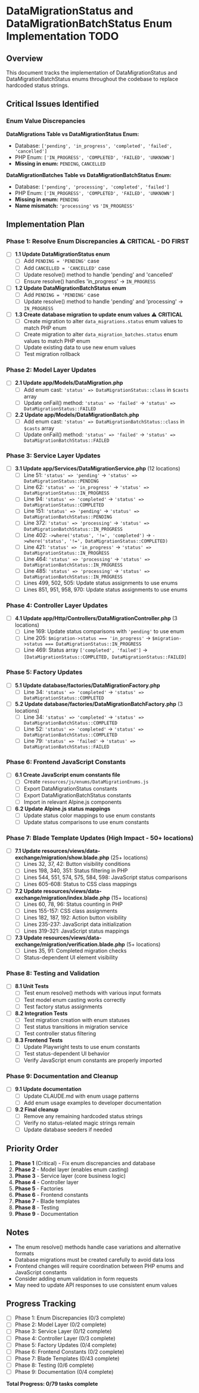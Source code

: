 # DataMigrationStatus and DataMigrationBatchStatus Enum Implementation TODO

## Overview
This document tracks the implementation of DataMigrationStatus and DataMigrationBatchStatus enums throughout the codebase to replace hardcoded status strings.

## Critical Issues Identified

### Enum Value Discrepancies
**DataMigrations Table vs DataMigrationStatus Enum:**
- Database: `['pending', 'in_progress', 'completed', 'failed', 'cancelled']`
- PHP Enum: `['IN_PROGRESS', 'COMPLETED', 'FAILED', 'UNKNOWN']`
- **Missing in enum:** `PENDING`, `CANCELLED`

**DataMigrationBatches Table vs DataMigrationBatchStatus Enum:**
- Database: `['pending', 'processing', 'completed', 'failed']`
- PHP Enum: `['IN_PROGRESS', 'COMPLETED', 'FAILED', 'UNKNOWN']`
- **Missing in enum:** `PENDING`
- **Name mismatch:** `'processing'` vs `'IN_PROGRESS'`

## Implementation Plan

### Phase 1: Resolve Enum Discrepancies ⚠️ **CRITICAL - DO FIRST**

- [ ] **1.1 Update DataMigrationStatus enum**
  - [ ] Add `PENDING = 'PENDING'` case
  - [ ] Add `CANCELLED = 'CANCELLED'` case
  - [ ] Update resolve() method to handle 'pending' and 'cancelled'
  - [ ] Ensure resolve() handles 'in_progress' → `IN_PROGRESS`

- [ ] **1.2 Update DataMigrationBatchStatus enum**
  - [ ] Add `PENDING = 'PENDING'` case
  - [ ] Update resolve() method to handle 'pending' and 'processing' → `IN_PROGRESS`

- [ ] **1.3 Create database migration to update enum values** ⚠️ **CRITICAL**
  - [ ] Create migration to alter `data_migrations.status` enum values to match PHP enum
  - [ ] Create migration to alter `data_migration_batches.status` enum values to match PHP enum
  - [ ] Update existing data to use new enum values
  - [ ] Test migration rollback

### Phase 2: Model Layer Updates

- [ ] **2.1 Update app/Models/DataMigration.php**
  - [ ] Add enum cast: `'status' => DataMigrationStatus::class` in `$casts` array
  - [ ] Update onFail() method: `'status' => 'failed'` → `'status' => DataMigrationStatus::FAILED`

- [ ] **2.2 Update app/Models/DataMigrationBatch.php**
  - [ ] Add enum cast: `'status' => DataMigrationBatchStatus::class` in `$casts` array
  - [ ] Update onFail() method: `'status' => 'failed'` → `'status' => DataMigrationBatchStatus::FAILED`

### Phase 3: Service Layer Updates

- [ ] **3.1 Update app/Services/DataMigrationService.php** (12 locations)
  - [ ] Line 51: `'status' => 'pending'` → `'status' => DataMigrationStatus::PENDING`
  - [ ] Line 62: `'status' => 'in_progress'` → `'status' => DataMigrationStatus::IN_PROGRESS`
  - [ ] Line 94: `'status' => 'completed'` → `'status' => DataMigrationStatus::COMPLETED`
  - [ ] Line 151: `'status' => 'pending'` → `'status' => DataMigrationBatchStatus::PENDING`
  - [ ] Line 372: `'status' => 'processing'` → `'status' => DataMigrationBatchStatus::IN_PROGRESS`
  - [ ] Line 402: `->where('status', '!=', 'completed')` → `->where('status', '!=', DataMigrationStatus::COMPLETED)`
  - [ ] Line 421: `'status' => 'in_progress'` → `'status' => DataMigrationStatus::IN_PROGRESS`
  - [ ] Line 464: `'status' => 'processing'` → `'status' => DataMigrationBatchStatus::IN_PROGRESS`
  - [ ] Line 485: `'status' => 'processing'` → `'status' => DataMigrationBatchStatus::IN_PROGRESS`
  - [ ] Lines 499, 502, 505: Update status assignments to use enums
  - [ ] Lines 851, 951, 958, 970: Update status assignments to use enums

### Phase 4: Controller Layer Updates

- [ ] **4.1 Update app/Http/Controllers/DataMigrationController.php** (3 locations)
  - [ ] Line 169: Update status comparisons with `'pending'` to use enum
  - [ ] Line 205: `$migration->status === 'in_progress'` → `$migration->status === DataMigrationStatus::IN_PROGRESS`
  - [ ] Line 469: Status array `['completed', 'failed']` → `[DataMigrationStatus::COMPLETED, DataMigrationStatus::FAILED]`

### Phase 5: Factory Updates

- [ ] **5.1 Update database/factories/DataMigrationFactory.php**
  - [ ] Line 34: `'status' => 'completed'` → `'status' => DataMigrationStatus::COMPLETED`

- [ ] **5.2 Update database/factories/DataMigrationBatchFactory.php** (3 locations)
  - [ ] Line 34: `'status' => 'completed'` → `'status' => DataMigrationBatchStatus::COMPLETED`
  - [ ] Line 52: `'status' => 'completed'` → `'status' => DataMigrationBatchStatus::COMPLETED`
  - [ ] Line 79: `'status' => 'failed'` → `'status' => DataMigrationBatchStatus::FAILED`

### Phase 6: Frontend JavaScript Constants

- [ ] **6.1 Create JavaScript enum constants file**
  - [ ] Create `resources/js/enums/DataMigrationEnums.js`
  - [ ] Export DataMigrationStatus constants
  - [ ] Export DataMigrationBatchStatus constants
  - [ ] Import in relevant Alpine.js components

- [ ] **6.2 Update Alpine.js status mappings**
  - [ ] Update status color mappings to use enum constants
  - [ ] Update status comparisons to use enum constants

### Phase 7: Blade Template Updates (High Impact - 50+ locations)

- [ ] **7.1 Update resources/views/data-exchange/migration/show.blade.php** (25+ locations)
  - [ ] Lines 32, 37, 42: Button visibility conditions
  - [ ] Lines 198, 340, 351: Status filtering in PHP
  - [ ] Lines 544, 551, 574, 575, 584, 598: JavaScript status comparisons
  - [ ] Lines 605-608: Status to CSS class mappings

- [ ] **7.2 Update resources/views/data-exchange/migration/index.blade.php** (15+ locations)
  - [ ] Lines 60, 78, 96: Status counting in PHP
  - [ ] Lines 155-157: CSS class assignments
  - [ ] Lines 182, 187, 192: Action button visibility
  - [ ] Lines 235-237: JavaScript data initialization
  - [ ] Lines 319-321: JavaScript status mappings

- [ ] **7.3 Update resources/views/data-exchange/migration/verification.blade.php** (5+ locations)
  - [ ] Lines 35, 91: Completed migration checks
  - [ ] Status-dependent UI element visibility

### Phase 8: Testing and Validation

- [ ] **8.1 Unit Tests**
  - [ ] Test enum resolve() methods with various input formats
  - [ ] Test model enum casting works correctly
  - [ ] Test factory status assignments

- [ ] **8.2 Integration Tests**
  - [ ] Test migration creation with enum statuses
  - [ ] Test status transitions in migration service
  - [ ] Test controller status filtering

- [ ] **8.3 Frontend Tests**
  - [ ] Update Playwright tests to use enum constants
  - [ ] Test status-dependent UI behavior
  - [ ] Verify JavaScript enum constants are properly imported

### Phase 9: Documentation and Cleanup

- [ ] **9.1 Update documentation**
  - [ ] Update CLAUDE.md with enum usage patterns
  - [ ] Add enum usage examples to developer documentation

- [ ] **9.2 Final cleanup**
  - [ ] Remove any remaining hardcoded status strings
  - [ ] Verify no status-related magic strings remain
  - [ ] Update database seeders if needed

## Priority Order
1. **Phase 1** (Critical) - Fix enum discrepancies and database
2. **Phase 2** - Model layer (enables enum casting)
3. **Phase 3** - Service layer (core business logic)
4. **Phase 4** - Controller layer
5. **Phase 5** - Factories
6. **Phase 6** - Frontend constants
7. **Phase 7** - Blade templates
8. **Phase 8** - Testing
9. **Phase 9** - Documentation

## Notes
- The enum resolve() methods handle case variations and alternative formats
- Database migrations must be created carefully to avoid data loss
- Frontend changes will require coordination between PHP enums and JavaScript constants
- Consider adding enum validation in form requests
- May need to update API responses to use consistent enum values

## Progress Tracking
- [ ] Phase 1: Enum Discrepancies (0/3 complete)
- [ ] Phase 2: Model Layer (0/2 complete)
- [ ] Phase 3: Service Layer (0/12 complete)
- [ ] Phase 4: Controller Layer (0/3 complete)
- [ ] Phase 5: Factory Updates (0/4 complete)
- [ ] Phase 6: Frontend Constants (0/2 complete)
- [ ] Phase 7: Blade Templates (0/43 complete)
- [ ] Phase 8: Testing (0/6 complete)
- [ ] Phase 9: Documentation (0/4 complete)

**Total Progress: 0/79 tasks complete**
